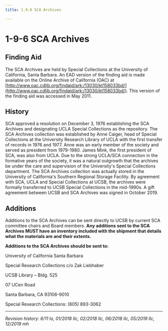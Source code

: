 ```yaml
---
title: 1.9.6 SCA Archives

---
```


# 1-9-6 SCA Archives

## Finding Aid
The SCA Archives are held by Special Collections at the University of California, Santa Barbara. An EAD version of the finding aid is made available on the Online Archive of California (OAC)
at [http://www.oac.cdlib.org/findaid/ark:/13030/kt158033bd/](http://www.oac.cdlib.org/findaid/ark:/13030/kt158033bd/). This version of the finding aid was accessed in May 2011.

## History
SCA approved a resolution on December 3, 1976 establishing the SCA Archives and designating UCLA Special Collections as the repository. The SCA Archives collection was established by
Anne Caiger, head of Special Collections at the University Research Library of UCLA with the first transfer of records in 1976 and 1977. Anne was an early member of the society and served
as president from 1979-1980. James Mink, the first president of SCA, was also from UCLA. Due to the strong UCLA/SCA connection in the formative years of the society, it was a natural
outgrowth that the archives be under the care and supervision of the University's Special Collections department. The SCA Archives collection was actually stored in the University of
California's Southern Regional Storage Facility. By agreement with SCA, UCLA and Special Collections at UCSB, the archives were formally transferred to UCSB Special Collections in the
mid-1990s. A gift agreement between UCSB and SCA Archives was signed in October 2019.

## Additions
Additions to the SCA Archives can be sent directly to UCSB by current SCA committee chairs and Board members. **Any additions sent to the SCA Archives MUST have an inventory
included with the shipment that details what the materials are and their extents.**

**Additions to the SCA Archives should be sent to:**

University of California Santa Barbara

Special Research Collections c/o Zak Liebhaber

UCSB Library – Bldg. 525

07 UCen Road

Santa Barbara, CA 93106-9010

Special Research Collections: (805) 893-3062

***

_Revision history: 6/11 lo, 01/2018 llc, 02/2018 llc, 06/2018 llc, 05/2019 llc, 12/2019 mh_

